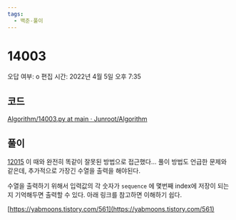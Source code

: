 ```yaml
---
tags:
  - 백준-풀이
---
```

# 14003

오답 여부: o 편집 시간: 2022년 4월 5일 오후 7:35

## 코드

[Algorithm/14003.py at main · Junroot/Algorithm](https://github.com/Junroot/Algorithm/blob/main/baekjoon/14003.py)

## 풀이

[12015](../../../../3.Resource/%ED%94%84%EB%A1%9C%EA%B7%B8%EB%9E%98%EB%B0%8D/%EC%95%8C%EA%B3%A0%EB%A6%AC%EC%A6%98/%EB%B0%B1%EC%A4%80%20%ED%92%80%EC%9D%B4/12015%208121cb9fc6954fa9a6a085402dd28543.md) 이 때와 완전히 똑같이 잘못된 방법으로 접근했다... 풀이 방법도 언급한 문제와 같은데, 추가적으로 가장긴 수열을 출력을 해야된다.

수열을 출력하기 위해서 입력값의 각 숫자가 `sequence` 에 몇번째 index에 저장이 되는지 기억해두면 출력할 수 있다. 아래 링크를 참고하면 이해하기 쉽다.

[https://yabmoons.tistory.com/561](https://yabmoons.tistory.com/561)
